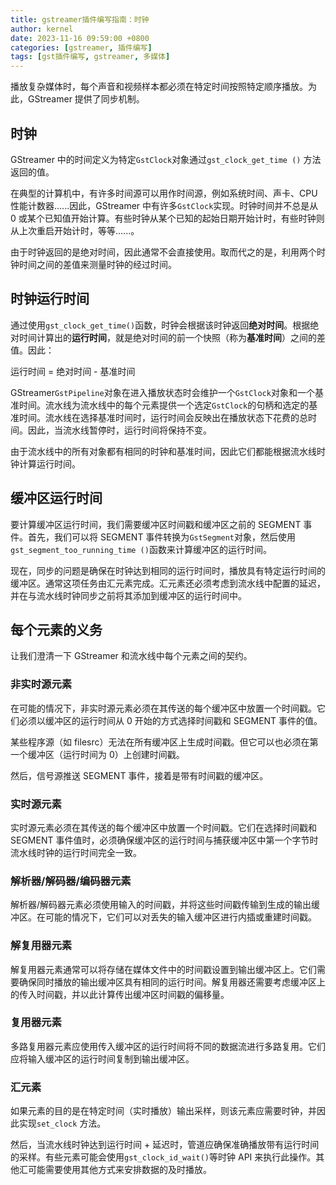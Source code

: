 ```yaml
---
title: gstreamer插件编写指南：时钟
author: kernel
date: 2023-11-16 09:59:00 +0800
categories: [gstreamer, 插件编写]
tags: [gst插件编写, gstreamer, 多媒体]
---
```


播放复杂媒体时，每个声音和视频样本都必须在特定时间按照特定顺序播放。为此，GStreamer 提供了同步机制。

## 时钟

GStreamer 中的时间定义为特定`GstClock`对象通过`gst_clock_get_time ()` 方法返回的值。

在典型的计算机中，有许多时间源可以用作时间源，例如系统时间、声卡、CPU 性能计数器......因此，GStreamer 中有许多`GstClock`实现。时钟时间并不总是从 0 或某个已知值开始计算。有些时钟从某个已知的起始日期开始计时，有些时钟则从上次重启开始计时，等等......。

由于时钟返回的是绝对时间，因此通常不会直接使用。取而代之的是，利用两个时钟时间之间的差值来测量时钟的经过时间。

## 时钟运行时间

通过使用`gst_clock_get_time()`函数，时钟会根据该时钟返回**绝对时间**。根据绝对时间计算出的**运行时间**，就是绝对时间的前一个快照（称为**基准时间**）之间的差值。因此：

运行时间 = 绝对时间 - 基准时间

GStreamer`GstPipeline`对象在进入播放状态时会维护一个`GstClock`对象和一个基准时间。流水线为流水线中的每个元素提供一个选定`GstClock`的句柄和选定的基准时间。流水线在选择基准时间时，运行时间会反映出在播放状态下花费的总时间。因此，当流水线暂停时，运行时间将保持不变。

由于流水线中的所有对象都有相同的时钟和基准时间，因此它们都能根据流水线时钟计算运行时间。

## 缓冲区运行时间

要计算缓冲区运行时间，我们需要缓冲区时间戳和缓冲区之前的 SEGMENT 事件。首先，我们可以将 SEGMENT 事件转换为`GstSegment`对象，然后使用`gst_segment_too_running_time ()`函数来计算缓冲区的运行时间。

现在，同步的问题是确保在时钟达到相同的运行时间时，播放具有特定运行时间的缓冲区。通常这项任务由汇元素完成。汇元素还必须考虑到流水线中配置的延迟，并在与流水线时钟同步之前将其添加到缓冲区的运行时间中。

## 每个元素的义务

让我们澄清一下 GStreamer 和流水线中每个元素之间的契约。

### 非实时源元素

在可能的情况下，非实时源元素必须在其传送的每个缓冲区中放置一个时间戳。它们必须以缓冲区的运行时间从 0 开始的方式选择时间戳和 SEGMENT 事件的值。

某些程序源（如 filesrc）无法在所有缓冲区上生成时间戳。但它可以也必须在第一个缓冲区（运行时间为 0）上创建时间戳。

然后，信号源推送 SEGMENT 事件，接着是带有时间戳的缓冲区。

### 实时源元素

实时源元素必须在其传送的每个缓冲区中放置一个时间戳。它们在选择时间戳和 SEGMENT 事件值时，必须确保缓冲区的运行时间与捕获缓冲区中第一个字节时流水线时钟的运行时间完全一致。

### 解析器/解码器/编码器元素

解析器/解码器元素必须使用输入的时间戳，并将这些时间戳传输到生成的输出缓冲区。在可能的情况下，它们可以对丢失的输入缓冲区进行内插或重建时间戳。

### 解复用器元素

解复用器元素通常可以将存储在媒体文件中的时间戳设置到输出缓冲区上。它们需要确保同时播放的输出缓冲区具有相同的运行时间。解复用器还需要考虑缓冲区上的传入时间戳，并以此计算传出缓冲区时间戳的偏移量。

### 复用器元素

多路复用器元素应使用传入缓冲区的运行时间将不同的数据流进行多路复用。它们应将输入缓冲区的运行时间复制到输出缓冲区。

### 汇元素

如果元素的目的是在特定时间（实时播放）输出采样，则该元素应需要时钟，并因此实现`set_clock` 方法。

然后，当流水线时钟达到运行时间 + 延迟时，管道应确保准确播放带有运行时间的采样。有些元素可能会使用`gst_clock_id_wait()`等时钟 API 来执行此操作。其他汇可能需要使用其他方式来安排数据的及时播放。
